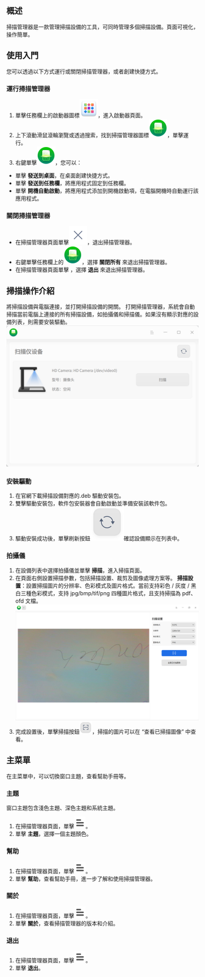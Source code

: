 
## 概述
掃描管理器是一款管理掃描設備的工具，可同時管理多個掃描設備。頁面可視化，操作簡單。


## 使用入門

您可以透過以下方式運行或關閉掃描管理器，或者創建快捷方式。

### 運行掃描管理器

1.  單擊任務欄上的啟動器圖標![deepin\_launcher](../common/deepin-launcher.svg)，進入啟動器頁面。
2.  上下滾動滑鼠滾輪瀏覽或透過搜索，找到掃描管理器圖標![scan\_manager](../common/scan_manager.svg)，單擊運行。
3.  右鍵單擊![scan\_manager](../common/scan_manager.svg)，您可以：
*   單擊 **發送到桌面**，在桌面創建快捷方式。
*   單擊 **發送到任務欄**，將應用程式固定到任務欄。
*   單擊 **開機自動啟動**，將應用程式添加到開機啟動項，在電腦開機時自動運行該應用程式。


### 關閉掃描管理器
*   在掃描管理器頁面單擊![close](../common/close.svg)，退出掃描管理器。
*   右鍵單擊任務欄上的![scan\_manager](../common/scan_manager.svg)，選擇 **關閉所有** 來退出掃描管理器。
*   在掃描管理器頁面單擊  ，選擇 **退出** 來退出掃描管理器。


## 掃描操作介紹
將掃描設備與電腦連接，並打開掃描設備的開關。
打開掃描管理器，系統會自動掃描當前電腦上連接的所有掃描設備，如拍攝儀和掃描儀。如果沒有顯示對應的設備列表，則需要安裝驅動。
![homepage](../common/homepage.png)

### 安裝驅動


1.  在官網下載掃描設備對應的.deb 驅動安裝包。
2.  雙擊驅動安裝包，軟件包安裝器會自動啟動並準備安裝該軟件包。
3.  驅動安裝成功後，單擊刷新按鈕![refresh\_button](../common/refresh_button.svg)確認設備顯示在列表中。


### 拍攝儀
1.  在設備列表中選擇拍攝儀並單擊 **掃描**，進入掃描頁面。
2.  在頁面右側設置掃描參數，包括掃描設置、裁剪及圖像處理方案等。
    **掃描設置**：設置掃描圖片的分辨率、色彩模式及圖片格式。當前支持彩色 / 灰度 / 黑白三種色彩模式，支持 jpg/bmp/tif/png 四種圖片格式，且支持掃描為 pdf、ofd 文檔。
    ![camera\_settings](../common/camera_settings.png)
3.  完成設置後，單擊掃描按鈕![scan\_botton](../common/scan_botton.png)，掃描的圖片可以在 “查看已掃描圖像” 中查看。


## 主菜單

在主菜單中，可以切換窗口主題，查看幫助手冊等。


### 主題

窗口主題包含淺色主題、深色主題和系統主題。
1.  在掃描管理器頁面，單擊![icon\_menu](../common/icon_menu.svg)。
2.  單擊 **主題**，選擇一個主題顏色。


### 幫助

1.  在掃描管理器頁面，單擊![icon\_menu](../common/icon_menu.svg)。
2.  單擊 **幫助**，查看幫助手冊，進一步了解和使用掃描管理器。


### 關於


1.  在掃描管理器頁面，單擊![icon\_menu](../common/icon_menu.svg)。
2.  單擊 **關於**，查看掃描管理器的版本和介紹。


### 退出


1.  在掃描管理器頁面，單擊![icon\_menu](../common/icon_menu.svg)。
2.  單擊 **退出**。
